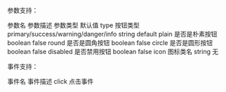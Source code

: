 参数支持：

参数名           参数描述	                                       参数类型	  默认值
type            按钮类型 primary/success/warning/danger/info      string	default
plain	        是否是朴素按钮	                                   boolean	 false
round	        是否是圆角按钮	                                   boolean	 false
circle	        是否是圆形按钮	                                   boolean	 false
disabled	    是否禁用按钮	                                   boolean	 false
icon	        图标类名	                                       string	 无


事件支持：

事件名	         事件描述
click	        点击事件